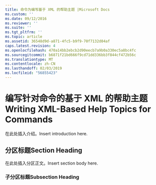 ```yaml
---
title: 命令为编写基于 XML 的帮助主题 |Microsoft Docs
ms.custom: ''
ms.date: 09/12/2016
ms.reviewer: ''
ms.suite: ''
ms.tgt_pltfrm: ''
ms.topic: article
ms.assetid: 36548d9d-a871-4fc5-b9f9-70f7132d04af
caps.latest.revision: 4
ms.openlocfilehash: 470a14bb2ebcb2d90eecb7a9b0a330ec5a8bc4fc
ms.sourcegitcommit: b6871f21bd666f9cd71dd336bb3f844cf472b56c
ms.translationtype: MT
ms.contentlocale: zh-CN
ms.lasthandoff: 02/03/2019
ms.locfileid: "56855423"
---
```

# <a name="writing-xml-based-help-topics-for-commands"></a><span data-ttu-id="b6107-102">编写针对命令的基于 XML 的帮助主题</span><span class="sxs-lookup"><span data-stu-id="b6107-102">Writing XML-Based Help Topics for Commands</span></span>

<span data-ttu-id="b6107-103">在此处插入介绍。</span><span class="sxs-lookup"><span data-stu-id="b6107-103">Insert introduction here.</span></span>

## <a name="section-heading"></a><span data-ttu-id="b6107-104">分区标题</span><span class="sxs-lookup"><span data-stu-id="b6107-104">Section Heading</span></span>

 <span data-ttu-id="b6107-105">在此处插入分区正文。</span><span class="sxs-lookup"><span data-stu-id="b6107-105">Insert section body here.</span></span>

### <a name="subsection-heading"></a><span data-ttu-id="b6107-106">子分区标题</span><span class="sxs-lookup"><span data-stu-id="b6107-106">Subsection Heading</span></span>
